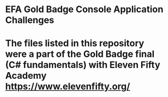 <h1>EFA Gold Badge Console Application Challenges<h1>

The files listed in this repository were a part of the Gold Badge final (C# fundamentals) with Eleven Fifty Academy https://www.elevenfifty.org/
